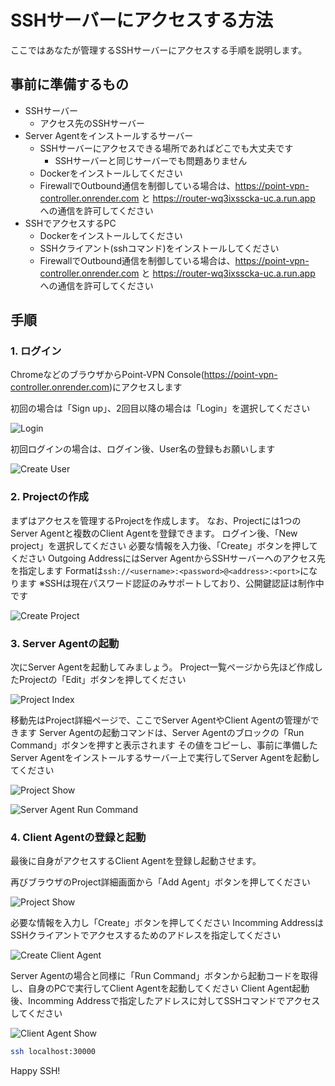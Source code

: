 # SSHサーバーにアクセスする方法

ここではあなたが管理するSSHサーバーにアクセスする手順を説明します。

## 事前に準備するもの

- SSHサーバー
  - アクセス先のSSHサーバー
- Server Agentをインストールするサーバー
  - SSHサーバーにアクセスできる場所であればどこでも大丈夫です
    - SSHサーバーと同じサーバーでも問題ありません
  - Dockerをインストールしてください
  - FirewallでOutbound通信を制御している場合は、https://point-vpn-controller.onrender.com と https://router-wq3ixsscka-uc.a.run.app への通信を許可してください
- SSHでアクセスするPC
  - Dockerをインストールしてください
  - SSHクライアント(sshコマンド)をインストールしてください
  - FirewallでOutbound通信を制御している場合は、https://point-vpn-controller.onrender.com と https://router-wq3ixsscka-uc.a.run.app への通信を許可してください

## 手順

### 1. ログイン

ChromeなどのブラウザからPoint-VPN Console(https://point-vpn-controller.onrender.com)にアクセスします

初回の場合は「Sign up」、2回目以降の場合は「Login」を選択してください

![Login](./images/1_login.png)

初回ログインの場合は、ログイン後、User名の登録もお願いします

![Create User](./images/2_user_create.png)

### 2. Projectの作成

まずはアクセスを管理するProjectを作成します。
なお、Projectには1つのServer Agentと複数のClient Agentを登録できます。
ログイン後、「New project」を選択してください
必要な情報を入力後、「Create」ボタンを押してください
Outgoing AddressにはServer AgentからSSHサーバーへのアクセス先を指定します
Formatは`ssh://<username>:<password>@<address>:<port>`になります
※SSHは現在パスワード認証のみサポートしており、公開鍵認証は制作中です

![Create Project](./images/3_create_project.png)

### 3. Server Agentの起動

次にServer Agentを起動してみましょう。
Project一覧ページから先ほど作成したProjectの「Edit」ボタンを押してください

![Project Index](./images/4_project_index.png)

移動先はProject詳細ページで、ここでServer AgentやClient Agentの管理ができます
Server Agentの起動コマンドは、Server Agentのブロックの「Run Command」ボタンを押すと表示されます
その値をコピーし、事前に準備したServer Agentをインストールするサーバー上で実行してServer Agentを起動してください

![Project Show](./images/5_project_show.png)

![Server Agent Run Command](./images/6_run_command.png)

### 4. Client Agentの登録と起動

最後に自身がアクセスするClient Agentを登録し起動させます。

再びブラウザのProject詳細画面から「Add Agent」ボタンを押してください

![Project Show](./images/7_project_show.png)

必要な情報を入力し「Create」ボタンを押してください
Incomming AddressはSSHクライアントでアクセスするためのアドレスを指定してください

![Create Client Agent](./images/8_create_client_agent.png)

Server Agentの場合と同様に「Run Command」ボタンから起動コードを取得し、自身のPCで実行してClient Agentを起動してください
Client Agent起動後、Incomming Addressで指定したアドレスに対してSSHコマンドでアクセスしてください

![Client Agent Show](./images/9_client_agent_show.png)

```bash
ssh localhost:30000
```

Happy SSH!
